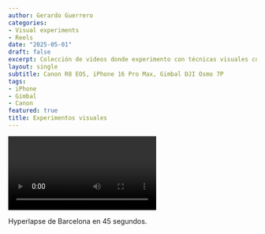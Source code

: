 ```yaml
---
author: Gerardo Guerrero
categories:
- Visual experiments
- Reels
date: "2025-05-01"
draft: false
excerpt: Colección de videos donde experimento con técnicas visuales como hyperlapse, cámara lenta y transiciones creativas. 
layout: single
subtitle: Canon R8 EOS, iPhone 16 Pro Max, Gimbal DJI Osmo 7P
tags:
- iPhone
- Gimbal
- Canon 
featured: true
title: Experimentos visuales
---
```


<div class="flex flex-wrap justify-center items-start">

  <div class="w-100 pa3 center">
    <div class="aspect-ratio aspect-ratio--16x9">
      <video id="barnaVideo"
             class="aspect-ratio--object pointer"
             preload="auto"
             playsinline>
        <source src="/vid/hyperlapse_barna.mp4" type="video/mp4">
        Your browser does not support the video tag.
      </video>
    </div>
    <p class="f5 mt3 tc">Hyperlapse de Barcelona en 45 segundos.</p>
  </div>

</div>

<script>
  const barnaVideo = document.getElementById("barnaVideo");

  barnaVideo.addEventListener("click", function () {
    // Play the video with sound
    barnaVideo.muted = false;
    barnaVideo.play();

    // Go fullscreen if possible
    if (barnaVideo.requestFullscreen) {
      barnaVideo.requestFullscreen();
    } else if (barnaVideo.webkitRequestFullscreen) {
      barnaVideo.webkitRequestFullscreen();
    } else if (barnaVideo.msRequestFullscreen) {
      barnaVideo.msRequestFullscreen();
    }
  });
</script>
